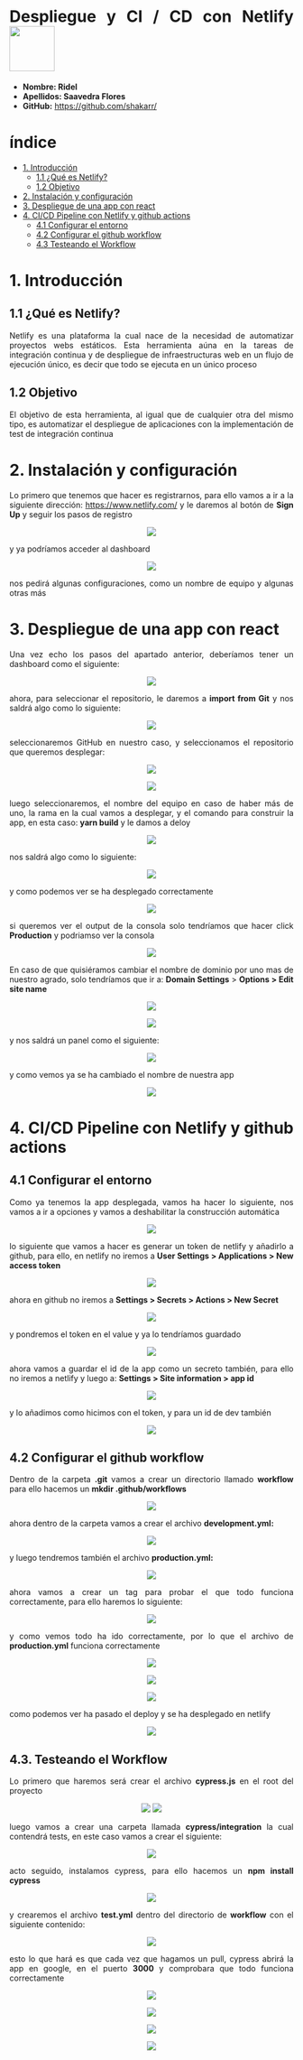 <div align="justify">


# Despliegue y CI / CD con Netlify <img src="https://media-exp1.licdn.com/dms/image/C560BAQG8HTJEoqPI4Q/company-logo_200_200/0/1625843974996?e=2159024400&v=beta&t=VruK-Bp_G73A3mknEVm5vhouTo6kqn79zJ8BvQgRvpo" width="80px" >



- **Nombre: Ridel**
- **Apellidos: Saavedra Flores**
- **GitHub:** https://github.com/shakarr/

# índice

- [1. Introducción](#1-introducción)
  - [1.1 ¿Qué es Netlify?](##11-qué-es-netlify)
  - [1.2 Objetivo](##12-objetivo)
- [2. Instalación y configuración](#2-instalación-y-configuración)
- [3. Despliegue de una app con react](#3-despliegue-de-una-app-con-react)
- [4. CI/CD Pipeline con Netlify y github actions](#4-cicd-pipeline-con-netlify-y-github-actions)
  - [4.1 Configurar el entorno](#41-configurar-el-entorno)
  - [4.2 Configurar el github workflow](#42-configurar-el-github-workflow)
  - [4.3 Testeando el Workflow](#43-testeando-el-workflow)

# 1. Introducción

## 1.1 ¿Qué es Netlify?

Netlify es una plataforma la cual nace de la necesidad de automatizar proyectos webs estáticos. Esta herramienta aúna en la tareas de integración continua y de despliegue de infraestructuras web en un flujo de ejecución único, es decir que todo se ejecuta en un único proceso

## 1.2 Objetivo

El objetivo de esta herramienta, al igual que de cualquier otra del mismo tipo, es automatizar el despliegue de aplicaciones con la implementación de test de integración continua

# 2. Instalación y configuración

Lo primero que tenemos que hacer es registrarnos, para ello vamos a ir a la siguiente dirección: <https://www.netlify.com/> y le daremos al botón de **Sign Up** y seguir los pasos de registro

<p align="center">
    <img src="img/Aspose.Words.8a68f0a9-7f37-491c-a814-d0285d7cc175.001.png"/>
</p>

y ya podríamos acceder al dashboard

<p align="center">
    <img src="img/Aspose.Words.8a68f0a9-7f37-491c-a814-d0285d7cc175.002.png"/>
</p>

nos pedirá algunas configuraciones, como un nombre de equipo y algunas otras más

# 3. Despliegue de una app con react

Una vez echo los pasos del apartado anterior, deberíamos tener un dashboard como el siguiente:

<p align="center">
    <img src="img/Aspose.Words.8a68f0a9-7f37-491c-a814-d0285d7cc175.003.png"/>
</p>

ahora, para seleccionar el repositorio, le daremos a **import from Git** y nos saldrá algo como lo siguiente:

<p align="center">
    <img src="img/Aspose.Words.8a68f0a9-7f37-491c-a814-d0285d7cc175.004.png"/>
</p>

seleccionaremos GitHub en nuestro caso, y seleccionamos el repositorio que queremos desplegar:

<p align="center">
    <img src="img/Aspose.Words.8a68f0a9-7f37-491c-a814-d0285d7cc175.005.png"/>
</p>

<p align="center">
    <img src="img/Aspose.Words.8a68f0a9-7f37-491c-a814-d0285d7cc175.006.png"/>
</p>

luego seleccionaremos, el nombre del equipo en caso de haber más de uno, la rama en la cual vamos a desplegar, y el comando para construir la app, en esta caso: **yarn build** y le damos a deloy

<p align="center">
    <img src="img/Aspose.Words.8a68f0a9-7f37-491c-a814-d0285d7cc175.007.png"/>
</p>

nos saldrá algo como lo siguiente:

<p align="center">
    <img src="img/Aspose.Words.8a68f0a9-7f37-491c-a814-d0285d7cc175.008.png"/>
</p>

y como podemos ver se ha desplegado correctamente

<p align="center">
    <img src="img/Aspose.Words.8a68f0a9-7f37-491c-a814-d0285d7cc175.009.png"/>
</p>

si queremos ver el output de la consola solo tendríamos que hacer click **Production** y podriamso ver la consola

<p align="center">
    <img src="img/Aspose.Words.8a68f0a9-7f37-491c-a814-d0285d7cc175.010.png"/>
</p>

En caso de que quisiéramos cambiar el nombre de dominio por uno mas de nuestro agrado, solo tendríamos que ir a: **Domain Settings** > **Options > Edit site name**

<p align="center">
    <img src="img/Aspose.Words.8a68f0a9-7f37-491c-a814-d0285d7cc175.009.png"/>
</p>

<p align="center">
    <img src="img/Aspose.Words.8a68f0a9-7f37-491c-a814-d0285d7cc175.011.png"/>
</p>

y nos saldrá un panel como el siguiente:

<p align="center">
    <img src="img/Aspose.Words.8a68f0a9-7f37-491c-a814-d0285d7cc175.012.png"/>
</p>

y como vemos ya se ha cambiado el nombre de nuestra app

<p align="center">
    <img src="img/Aspose.Words.8a68f0a9-7f37-491c-a814-d0285d7cc175.013.png"/>
</p>

# 4. CI/CD Pipeline con Netlify y github actions

## 4.1 Configurar el entorno

Como ya tenemos la app desplegada, vamos ha hacer lo siguiente, nos vamos a ir a opciones y vamos a deshabilitar la construcción automática

<p align="center">
    <img src="img/Aspose.Words.8a68f0a9-7f37-491c-a814-d0285d7cc175.014.png"/>
</p>

lo siguiente que vamos a hacer es generar un token de netlify y añadirlo a github, para ello, en netlify no iremos a **User Settings > Applications > New access token**

<p align="center">
    <img src="img/Aspose.Words.8a68f0a9-7f37-491c-a814-d0285d7cc175.015.png"/>
</p>

ahora en github no iremos a **Settings > Secrets > Actions > New Secret**

<p align="center">
    <img src="img/Aspose.Words.8a68f0a9-7f37-491c-a814-d0285d7cc175.016.png"/>
</p>

y pondremos el token en el value y ya lo tendríamos guardado

<p align="center">
    <img src="img/Aspose.Words.8a68f0a9-7f37-491c-a814-d0285d7cc175.017.png"/>
</p>

ahora vamos a guardar el id de la app como un secreto también, para ello no iremos a netlify y luego a: **Settings > Site information > app id**

<p align="center">
    <img src="img/Aspose.Words.8a68f0a9-7f37-491c-a814-d0285d7cc175.018.png"/>
</p>

y lo añadimos como hicimos con el token, y para un id de dev también

<p align="center">
    <img src="img/Aspose.Words.8a68f0a9-7f37-491c-a814-d0285d7cc175.019.png"/>
</p>

## 4.2 Configurar el github workflow

Dentro de la carpeta **.git** vamos a crear un directorio llamado **workflow** para ello hacemos un **mkdir .github/workflows**

<p align="center">
    <img src="img/Aspose.Words.8a68f0a9-7f37-491c-a814-d0285d7cc175.020.png"/>
</p>

ahora dentro de la carpeta vamos a crear el archivo **development.yml:**

<p align="center">
    <img src="img/Aspose.Words.8a68f0a9-7f37-491c-a814-d0285d7cc175.021.png"/>
</p>

y luego tendremos también el archivo **production.yml:**

<p align="center">
    <img src="img/Aspose.Words.8a68f0a9-7f37-491c-a814-d0285d7cc175.022.png"/>
</p>

ahora vamos a crear un tag para probar el que todo funciona correctamente, para ello haremos lo siguiente:

<p align="center">
    <img src="img/Aspose.Words.8a68f0a9-7f37-491c-a814-d0285d7cc175.023.png"/>
</p>

y como vemos todo ha ido correctamente, por lo que el archivo de **production.yml** funciona correctamente

<p align="center">
    <img src="img/Aspose.Words.8a68f0a9-7f37-491c-a814-d0285d7cc175.024.png"/>
</p>

<p align="center">
    <img src="img/Aspose.Words.8a68f0a9-7f37-491c-a814-d0285d7cc175.025.png"/>
</p>

<p align="center">
    <img src="img/Aspose.Words.8a68f0a9-7f37-491c-a814-d0285d7cc175.026.png"/>
</p>

como podemos ver ha pasado el deploy y se ha desplegado en netlify

<p align="center">
    <img src="img/Aspose.Words.8a68f0a9-7f37-491c-a814-d0285d7cc175.027.png"/>
</p>

## 4.3. Testeando el Workflow

Lo primero que haremos será crear el archivo **cypress.js** en el root del proyecto

<p align="center">
    <img src="img/Aspose.Words.8a68f0a9-7f37-491c-a814-d0285d7cc175.028.png"/>
    <img src="img/Aspose.Words.8a68f0a9-7f37-491c-a814-d0285d7cc175.029.png"/>
</p>

luego vamos a crear una carpeta llamada **cypress/integration** la cual contendrá tests, en este caso vamos a crear el siguiente:

<p align="center">
    <img src="img/Aspose.Words.8a68f0a9-7f37-491c-a814-d0285d7cc175.030.png"/>
</p>

acto seguido, instalamos cypress, para ello hacemos un **npm install cypress**

<p align="center">
    <img src="img/Aspose.Words.8a68f0a9-7f37-491c-a814-d0285d7cc175.031.png"/>
</p>

y crearemos el archivo **test.yml** dentro del directorio de **workflow** con el siguiente contenido:

<p align="center">
    <img src="img/Aspose.Words.8a68f0a9-7f37-491c-a814-d0285d7cc175.032.png"/>
</p>

esto lo que hará es que cada vez que hagamos un pull, cypress abrirá la app en google, en el puerto **3000** y comprobara que todo funciona correctamente

<p align="center">
    <img src="img/Aspose.Words.8a68f0a9-7f37-491c-a814-d0285d7cc175.033.png"/>
</p>

<p align="center">
    <img src="img/Aspose.Words.8a68f0a9-7f37-491c-a814-d0285d7cc175.034.png"/>
</p>

<p align="center">
    <img src="img/Aspose.Words.8a68f0a9-7f37-491c-a814-d0285d7cc175.035.png"/>
</p>

<p align="center">
    <img src="img/Aspose.Words.8a68f0a9-7f37-491c-a814-d0285d7cc175.036.png"/>
</p>

</div>

